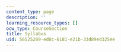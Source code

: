 ```yaml
---
content_type: page
description: ''
learning_resource_types: []
ocw_type: CourseSection
title: Syllabus
uid: 56525289-ed0c-6181-e21b-33d89ed325ee
---
```

